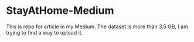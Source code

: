 # StayAtHome-Medium

This is repo for article in my Medium. The dataset is more than 3.5 GB, I am trying to find a way to upload it.
